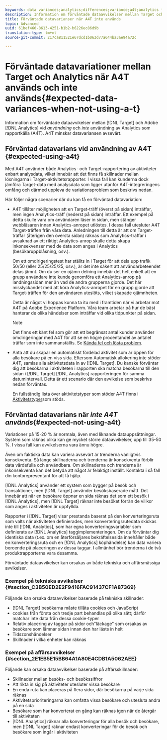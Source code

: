 ```yaml
---
keywords: data variances;analytics;differences;variance;a4t;analytics for target;analytics as the reporting source;discrepancies;discrepancy
description: Information om förväntade dataavvikelser mellan Target och Adobe Analytics när Analytics inte används som rapportkälla (A4T), vilket eliminerar helt olika datavariationer.
title: Förväntade datavarianser när A4T inte används
topic: Advanced
uuid: 61bef460-8613-4251-b1b2-b6226ec86d9b
translation-type: tm+mt
source-git-commit: 217ca811521e67dcd1b063d77a644ba3ae94a72c

---
```



# Förväntade datavariationer mellan Target och Analytics när A4T används och inte används{#expected-data-variances-when-not-using-a-t}

Information om förväntade dataavvikelser mellan [!DNL Target] och Adobe [!DNL Analytics] vid *användning* och *inte* användning av Analytics som rapportkälla (A4T). A4T minskar datavariansen avsevärt.

## Förväntad datavarians vid användning av A4T {#expected-using-a4t}

Med A4T använder både Analytics- och Target-rapportering av aktiviteter enbart analysdata, vilket innebär att det finns få skillnader mellan lösningarna i Target-aktivitetsrapporter. I vissa fall kan kunderna dock jämföra Target-data med analysdata som ligger utanför A4T-integreringens omfång och därmed uppleva de variationsproblem som beskrivs nedan.

Här följer några scenarier där du kan få en förväntad datavariation:

* A4T tillåter möjligheten att en Target-träff (överst på sidan) inträffar, men ingen Analytics-träff (nederst på sidan) inträffar. Ett exempel på detta skulle vara om användaren läser in sidan, men stänger webbläsaren innan Analytics-anropet utlöstes. I dessa fall utesluter A4T Target-träffen från våra data. Anledningen till detta är att om Target-träffar (återigen den översta sidan) räknas som Analytics-träffar i avsaknad av ett riktigt Analytics-anrop skulle detta skapa inkonsekvenser med de data som anges i Analytics (besökaruppblåsning, osv.).

   Om ett omdirigeringstest har ställts in i Target för att dela upp trafik 50/50 (eller 25/25/25/25, osv.), är det inte säkert att användarbeteendet delas jämnt. Om du ser en ojämn delning innebär det helt enkelt att en grupp användare inte kunde genomföra ett Analytics-anrop på landningssidan mer än vad de andra grupperna gjorde. Det här misslyckandet med att köra Analytics-anropet för en grupp gjorde att Target-träffen för den användaren uteslöts, vilket skapade ojämnheten.

   Detta är något vi hoppas kunna ta itu med i framtiden när vi arbetar mot A4T på Adobe Experience Platform. Våra team arbetar på hur de bäst hanterar de olika händelser som inträffar vid olika tidpunkter på sidan.

   >[!NOTE]
   >
   >Det finns ett känt fel som gör att ett begränsat antal kunder använder omdirigeringar med A4T för att se en högre procentandel av antalet träffar som inte sammanställts. Se [Kända fel och lösta problem](/help/r-release-notes/known-issues-resolved-issues.md#redirect).

* Anta att du skapar en automatiskt fördelad aktivitet som är öppen för alla besökare på en viss sida. Eftersom Automatisk allokering inte stöder A4T, samlas alla aktivitetsdata in av [!DNL Target]. Du kanske förväntar dig att besökarna i aktiviteten i rapporten ska matcha besökarna till den sidan i [!DNL Target] [!DNL Analytics] rapporteringen för samma datumintervall. Detta är ett scenario där den avvikelse som beskrivs nedan förväntas.

   En fullständig lista över aktivitetstyper som stöder A4T finns i [Aktivitetstyper](../../c-integrating-target-with-mac/a4t/a4t.md#section_F487896214BF4803AF78C552EF1669AA)som stöds.

## Förväntad datavarians när *inte A4T används*{#expected-not-using-a4t}

Variationer på 15-20 % är normala, även med liknande datauppsättningar. System som räknas olika kan ge mycket större dataavvikelser, upp till 35-50 %. I vissa fall kan avvikelserna vara ännu högre.

Även om faktiska data kan variera avsevärt är trenderna vanligtvis konsekventa. Så länge skillnaderna och trenderna är konsekventa förblir data värdefulla och användbara. Om skillnaderna och trenderna är inkonsekventa kan det betyda att något är felaktigt inställt. Kontakta i så fall din kontorepresentant för att få hjälp.

[!DNL Analytics] använder ett system som bygger på besök och transaktioner, men [!DNL Target] använder besöksbaserade mått. Det innebär att när en besökare öppnar en sida räknas det som ett besök i [!DNL Analytics], men [!DNL Target] räknar inte besöket förrän de villkor som anges i aktiviteten är uppfyllda.

Rapporter i [!DNL Target] visar prestanda baserat på den konverteringsruta som valts när aktiviteten definierades, men konverteringsrutedata skickas inte till [!DNL Analytics], som har egna konverteringsvariabler som definierats av [!DNL Analytics] taggimplementeringen. Om du förväntar dig identiska data (t.ex. om en återförsäljares bekräftelsesida innehåller både en konverteringsruta och en [!DNL Analytics] köphändelse) kan data variera beroende på placeringen av dessa taggar. I allmänhet bör trenderna i de två produktrapporterna vara desamma.

Förväntade dataavvikelser kan orsakas av både tekniska och affärsmässiga avvikelser.

### Exempel på tekniska avvikelser {#section_C3B50ED2E2F9416FAC91437CF1A87369}

Följande kan orsaka dataavvikelser baserade på tekniska skillnader:

* [!DNL Target] besökarna måste tillåta cookies och JavaScript
* cookies från första och tredje part behandlas på olika sätt; därför matchar inte data från dessa cookie-typer
* Relativ placering av taggar på sidor och&quot;läckage&quot; som orsakas av besökare som lämnar sidan innan den har lästs in helt
* Tidszonshändelser
* Skillnader i vilka enheter kan räknas

### Exempel på affärsavvikelser {#section_2E1EB5E15BB64A1A80E4CDB1A5062AEE}

Följande kan orsaka dataavvikelser baserade på affärsskillnader:

* Skillnader mellan besöks- och besökssiffror
* Att rikta in sig på aktiviteter utesluter vissa besökare
* En enda ruta kan placeras på flera sidor, där besökarna på varje sida räknas
* Aktivitetsprioriteringarna kan omfatta vissa besökare och utesluta andra på en sida
* Besökare som har konverterat en gång kan räknas igen när de återgår till aktiviteten
* [!DNL Analytics] räknar alla konverteringar för alla besök och besökare, men [!DNL Target] räknar endast konverteringar för de besök och besökare som ingår i aktiviteten